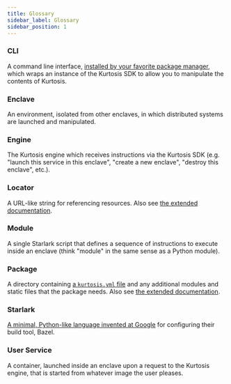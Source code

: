 ```yaml
---
title: Glossary
sidebar_label: Glossary
sidebar_position: 1
---
```


<!-- NOTE TO KURTOSIS DEVS: KEEP THIS ALPHABETICALLY SORTED -->

### CLI
A command line interface, [installed by your favorite package manager](/install), which wraps an instance of the Kurtosis SDK to allow you to manipulate the contents of Kurtosis.

### Enclave
An environment, isolated from other enclaves, in which distributed systems are launched and manipulated.

### Engine
The Kurtosis engine which receives instructions via the Kurtosis SDK (e.g. "launch this service in this enclave", "create a new enclave", "destroy this enclave", etc.).

### Locator
A URL-like string for referencing resources. Also see [the extended documentation][locators].

### Module
A single Starlark script that defines a sequence of instructions to execute inside an enclave (think "module" in the same sense as a Python module).

### Package
A directory containing [a `kurtosis.yml` file][kurtosis-yml] and any additional modules and static files that the package needs. Also see [the extended documentation][packages].

### Starlark
[A minimal, Python-like language invented at Google](https://github.com/bazelbuild/starlark) for configuring their build tool, Bazel.

### User Service
A container, launched inside an enclave upon a request to the Kurtosis engine, that is started from whatever image the user pleases.

<!-- NOTE TO KURTOSIS DEVS: KEEP THIS ALPHABETICALLY SORTED -->

<!--------------------- ONLY LINKS BELOW HERE --------------------------->
[locators]: ./locators.md
[kurtosis-yml]: ./kurtosis-yml.md
[packages]: ./packages.md
